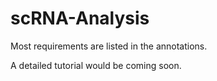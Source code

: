 # scRNA-Analysis
 
Most requirements are listed in the annotations.
 
A detailed tutorial would be coming soon.

